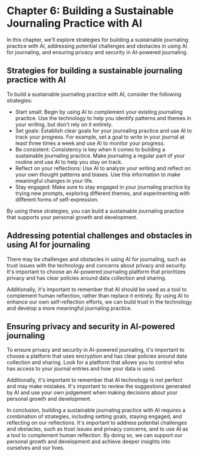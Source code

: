 Chapter 6: Building a Sustainable Journaling Practice with AI
=============================================================

In this chapter, we'll explore strategies for building a sustainable journaling practice with AI, addressing potential challenges and obstacles in using AI for journaling, and ensuring privacy and security in AI-powered journaling.

Strategies for building a sustainable journaling practice with AI
-----------------------------------------------------------------

To build a sustainable journaling practice with AI, consider the following strategies:

* Start small: Begin by using AI to complement your existing journaling practice. Use the technology to help you identify patterns and themes in your writing, but don't rely on it entirely.
* Set goals: Establish clear goals for your journaling practice and use AI to track your progress. For example, set a goal to write in your journal at least three times a week and use AI to monitor your progress.
* Be consistent: Consistency is key when it comes to building a sustainable journaling practice. Make journaling a regular part of your routine and use AI to help you stay on track.
* Reflect on your reflections: Use AI to analyze your writing and reflect on your own thought patterns and biases. Use this information to make meaningful changes in your life.
* Stay engaged: Make sure to stay engaged in your journaling practice by trying new prompts, exploring different themes, and experimenting with different forms of self-expression.

By using these strategies, you can build a sustainable journaling practice that supports your personal growth and development.

Addressing potential challenges and obstacles in using AI for journaling
------------------------------------------------------------------------

There may be challenges and obstacles in using AI for journaling, such as trust issues with the technology and concerns about privacy and security. It's important to choose an AI-powered journaling platform that prioritizes privacy and has clear policies around data collection and sharing.

Additionally, it's important to remember that AI should be used as a tool to complement human reflection, rather than replace it entirely. By using AI to enhance our own self-reflection efforts, we can build trust in the technology and develop a more meaningful journaling practice.

Ensuring privacy and security in AI-powered journaling
------------------------------------------------------

To ensure privacy and security in AI-powered journaling, it's important to choose a platform that uses encryption and has clear policies around data collection and sharing. Look for a platform that allows you to control who has access to your journal entries and how your data is used.

Additionally, it's important to remember that AI technology is not perfect and may make mistakes. It's important to review the suggestions generated by AI and use your own judgement when making decisions about your personal growth and development.

In conclusion, building a sustainable journaling practice with AI requires a combination of strategies, including setting goals, staying engaged, and reflecting on our reflections. It's important to address potential challenges and obstacles, such as trust issues and privacy concerns, and to use AI as a tool to complement human reflection. By doing so, we can support our personal growth and development and achieve deeper insights into ourselves and our lives.
